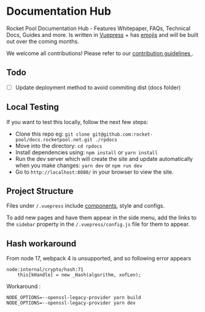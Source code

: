 # Documentation Hub

Rocket Pool Documentation Hub - Features Whitepaper, FAQs, Technical Docs, Guides and more. Is written in [Vuepress](https://v1.vuepress.vuejs.org/guide/#how-it-works) + has [emojis](https://github.com/markdown-it/markdown-it-emoji/blob/master/lib/data/full.json) and will be built out over the coming months.

We welcome all contributions! Please refer to our [ contribution guidelines ]( ./CONTRIBUTING.md ).

## Todo
- [ ] Update deployment method to avoid commiting dist (docs folder)

## Local Testing

If you want to test this locally, follow the next few steps:

- Clone this repo eg: `git clone git@github.com:rocket-pool/docs.rocketpool.net.git ./rpdocs`
- Move into the directory: `cd rpdocs`
- Install dependencies using: `npm install` or `yarn install`
- Run the dev server which will create the site and update automatically when you make changes: `yarn dev` or `npm run dev`
- Go to `http://localhost:8080/` in your browser to view the site.

## Project Structure

Files under `/.vuepress` include [components](https://vuejs.org/v2/guide/components.html), style and configs.

To add new pages and have them appear in the side menu, add the links to the `sidebar` property in the `/.vuepress/config.js` file for them to appear.

## Hash workaround
From node 17, webpack 4 is unsupported, and so following error appears

    node:internal/crypto/hash:71
        this[kHandle] = new _Hash(algorithm, xofLen);

Workaround :

    NODE_OPTIONS=--openssl-legacy-provider yarn build
    NODE_OPTIONS=--openssl-legacy-provider yarn dev